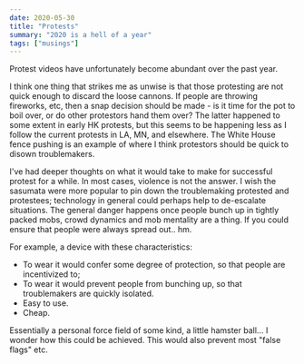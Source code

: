 ```yaml
---
date: 2020-05-30
title: "Protests"
summary: "2020 is a hell of a year"
tags: ["musings"]
---
```


Protest videos have unfortunately become abundant over the past year.

I think one thing that strikes me as unwise is that those protesting are not quick enough to discard the loose cannons. If people are throwing fireworks, etc, then a snap decision should be made - is it time for the pot to boil over, or do other protestors hand them over? The latter happened to some extent in early HK protests, but this seems to be happening less as I follow the current protests in LA, MN, and elsewhere. The White House fence pushing is an example of where I think protestors should be quick to disown troublemakers.

I've had deeper thoughts on what it would take to make for successful protest for a while. In most cases, violence is not the answer. I wish the sasumata were more popular to pin down the troublemaking protested and protestees; technology in general could perhaps help to de-escalate situations. The general danger happens once people bunch up in tightly packed mobs, crowd dynamics and mob mentality are a thing. If you could ensure that people were always spread out.. hm.

For example, a device with these characteristics:

- To wear it would confer some degree of protection, so that people are incentivized to;
- To wear it would prevent people from bunching up, so that troublemakers are quickly isolated.
- Easy to use.
- Cheap.

Essentially a personal force field of some kind, a little hamster ball... I wonder how this could be achieved. This would also prevent most "false flags" etc.
